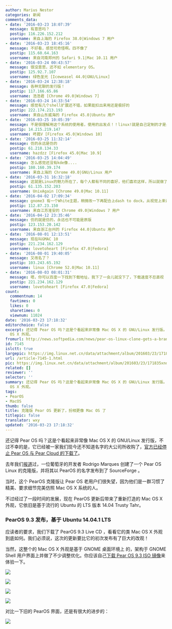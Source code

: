 ```yaml
---
author: Marius Nestor
categories: 新闻
comments_data:
- date: '2016-03-23 18:07:39'
  message: 有意思吗？
  postip: 116.226.152.212
  username: 来自上海的 Firefox 38.0|Windows 7 用户
- date: '2016-03-23 18:45:16'
  message: 不好看，感觉可奇怪啊。四不像了
  postip: 115.60.64.163
  username: 来自河南郑州的 Safari 9.1|Mac 10.11 用户
- date: '2016-03-24 00:43:57'
  message: 很没意思，还不如 elementary OS。
  postip: 125.92.7.107
  username: 绿色圣光 [Iceweasel 44.0|GNU/Linux]
- date: '2016-03-24 12:38:18'
  message: 各种无聊的发行版！
  postip: 117.166.65.86
  username: 浩浩君 [Chrome 49.0|Windows 7]
- date: '2016-03-24 14:33:54'
  message: 感觉有几个shell扩展还不错，如果能扣出来用还是极好的
  postip: 222.174.213.193
  username: 来自山东威海的 Firefox 45.0|Ubuntu 用户
- date: '2016-03-25 10:05:39'
  message: 不是很理解用这个系统的使用者，使用的出发点！！linux!就是自己定制的才是最好的了！！用一天到两天的时间！
  postip: 14.215.219.147
  username: 咚菰V [Firefox 45.0|Windows 10]
- date: '2016-03-25 11:32:14'
  message: 仿的永远是仿的
  postip: 61.218.134.33
  username: hazdzz [Firefox 45.0|Mac 10.9]
- date: '2016-03-25 14:04:49'
  message: 怎么感觉还没有kde像....
  postip: 180.160.39.174
  username: 来自上海的 Chrome 49.0|GNU/Linux 用户
- date: '2016-03-31 16:32:18'
  message: 这就是Linux的魅力所在了，每个人都有不同的喜好，他们喜欢这样，所以就做了呗
  postip: 61.135.152.203
  username: UnixAgain [Chrome 49.0|Mac 10.11]
- date: '2016-04-02 17:09:34'
  message: gnome3 有一个White主题，稍微改一下再配合上dash to dock，从视觉上来说已经非常舒服了。
  postip: 112.87.23.150
  username: 来自江苏淮安的 Chrome 49.0|Windows 7 用户
- date: '2016-04-12 23:35:46'
  message: 仿的就是仿的，永远也不可能是原版
  postip: 123.153.20.142
  username: 来自浙江台州的 Firefox 44.0|Ubuntu 用户
- date: '2016-08-01 12:13:51'
  message: 现在叫GMAC 10
  postip: 221.234.162.129
  username: lovetoheart [Firefox 47.0|Fedora]
- date: '2016-08-01 19:40:05'
  message: 又改名了？
  postip: 103.243.65.192
  username: linux [Chrome 52.0|Mac 10.11]
- date: '2016-08-03 08:01:31'
  message: 嗯，你可以百度一下找到下载地址，我下了一会儿就没下了，下载速度不忍直视
  postip: 221.234.162.129
  username: lovetoheart [Firefox 47.0|Fedora]
count:
  commentnum: 14
  favtimes: 0
  likes: 0
  sharetimes: 0
  viewnum: 11024
date: '2016-03-23 17:18:32'
editorchoice: false
excerpt: 还记得 Pear OS 吗？这是个看起来非常像 Mac OS X 的 GNU/Linux 发行版。现在 PearOS 更新后带来了重新打造的 Mac
  OS X 外观。
fromurl: http://news.softpedia.com/news/pear-os-linux-clone-gets-a-brand-new-look-more-similar-to-the-mac-os-x-one-screenshot-tour-502062.shtml
id: 7145
islctt: true
largepic: https://img.linux.net.cn/data/attachment/album/201603/23/171835xndkqbdn11drzhx5.jpg
url: /article-7145-1.html
pic: https://img.linux.net.cn/data/attachment/album/201603/23/171835xndkqbdn11drzhx5.jpg.thumb.jpg
related: []
reviewer: ''
selector: ''
summary: 还记得 Pear OS 吗？这是个看起来非常像 Mac OS X 的 GNU/Linux 发行版。现在 PearOS 更新后带来了重新打造的 Mac
  OS X 外观。
tags:
- PearOS
- MacOS
thumb: false
title: 克隆版 Pear OS 更新了，扮相更像 Mac OS 了
titlepic: false
translator: wxy
updated: '2016-03-23 17:18:32'
---
```


还记得 Pear OS 吗？这是个看起来非常像 Mac OS X 的 GNU/Linux 发行版，不过不幸的是，它已经被一家我们现今还不知道名字的大公司所收购了，[官方已经停止 Pear OS 与 Pear Cloud 的下载了](/article-2574-1.html)。


去年我们[报道](/article-6391-1.html)过，一位葡萄牙的开发者 Rodrigo Marques 创建了一个 Pear OS Linux 的克隆版，并将其以 PearOS 的名字发布到了 SourceForge 。


当时，这个 PearOS 克隆版让 Pear OS 老用户们很失望，因为他们是一群习惯了精美、要求细节完美仿照 Mac OS X 系统的人。


不过经过了一段时间的发展，现在 PearOS 更新后带来了重新打造的 Mac OS X 外观，它依旧是基于流行的 Ubuntu 的 LTS 版本 14.04 Trusty Tahr。


### PearOS 9.3 发布，基于 Ubuntu 14.04.1 LTS


应读者的要求，我们下载了 PearOS 9.3 Live CD ，看看它的类 Mac OS X 外观到底如何。我们必须说，这次的更新要比它的初次发布有了巨大的改观！


当然，这整个的 Mac OS X 外观是基于 GNOME 桌面环境上 的，架构于 GNOME Shell 用户界面上并做了不少调整优化。你应该自己[下载 Pear OS 9.3 ISO 镜像](http://linux.softpedia.com/get/System/Operating-Systems/Linux-Distributions/Pear-Linux-76309.shtml)来体验一下。


![](/data/attachment/album/201603/23/171835xndkqbdn11drzhx5.jpg)


![](/data/attachment/album/201603/23/171836uf9srcyc8vcq5jxr.jpg)


![](/data/attachment/album/201603/23/171836w6r6sy81sgv163sb.jpg)


![](/data/attachment/album/201603/23/171837h45q9emtt99wptl5.jpg)


对比一下旧的 PearOS 界面，还是有很大的进步的：


![](/data/attachment/album/201603/23/171837qc2rrcbtjg5obrjy.jpg)